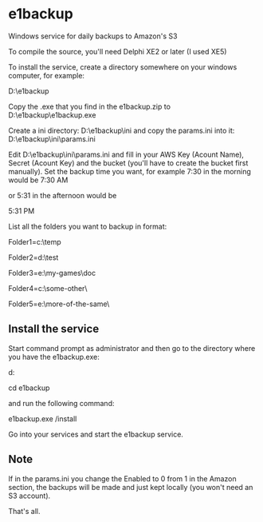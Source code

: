 # e1backup

Windows service for daily backups to Amazon's S3

To compile the source, you'll need Delphi XE2 or later (I used XE5)

To install the service, create a directory somewhere on your windows computer, for example:

D:\e1backup

Copy the .exe that you find in the e1backup.zip to D:\e1backup\e1backup.exe

Create a ini directory: D:\e1backup\ini and copy the params.ini into it:
D:\e1backup\ini\params.ini

Edit D:\e1backup\ini\params.ini and fill in your AWS Key (Acount Name), Secret (Acount Key) and the bucket (you'll have to create the bucket first manually).
Set the backup time you want, for example 7:30 in the morning would be 
7:30 AM

or 5:31 in the afternoon would be

5:31 PM

List all the folders you want to backup in format:

Folder1=c:\temp

Folder2=d:\test

Folder3=e:\my-games\doc

Folder4=c:\some-other\

Folder5=e:\more-of-the-same\

Install the service
----------------------

Start command prompt as administrator and then go to the directory where you have the e1backup.exe:

d:

cd e1backup

and run the following command:

e1backup.exe /install

Go into your services and start the e1backup service.


Note
------

If in the params.ini you change the Enabled to 0 from 1 in the Amazon section, the backups will be made and just kept locally (you won't need an S3 account).

That's all.
